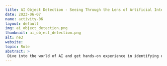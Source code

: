 ```yaml
---
title: AI Object Detection - Seeing Through the Lens of Artificial Intelligence
date: 2023-06-07
name: activity-06
layout: default
img: ai_object_detection.png
thumbnail: ai_object_detection.png
alt: ne3
website:
topic: Role
abstract: >
 Dive into the world of AI and get hands-on experience in identifying objects through the eyes of an artificial intelligence model. Learn how machines 'see' and 'understand' objects in their environment.
---
```

